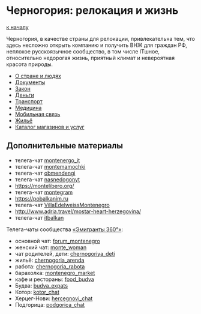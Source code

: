 Черногория: релокация и жизнь
=============================

[к началу](/README.md)

Черногория, в качестве страны для релокации, привлекательна тем, что здесь несложно открыть компанию и получить ВНЖ для граждан РФ, неплохое русскоязычное сообщество, в том числе ITшное, относительно недорогая жизнь, приятный климат и невероятная красота природы.

* [О стране и людях](./about.md)
* [Документы](./documents.md)
* [Закон](./legal.md)
* [Деньги](./money.md)
* [Транспорт](./transport.md)
* [Медицина](./medicine.md)
* [Мобильная связь](./mobile.md)
* [Жильё](./accommodation.md)
* [Каталог магазинов и услуг](./catalog.md)

## Дополнительные материалы

- телега-чат [montenergo_it](https://t.me/montenergo_it)
- телега-чат [montemamochki](https://t.me/montemamochki)
- телега-чат [obmendengi](https://t.me/obmendengi)
- телега-чат [nasnedogonyt](https://t.me/nasnedogonyt)
- https://montelibero.org/
- телега-чат [montegram](https://t.me/montegram)
- https://pobalkanim.ru
- телега-чат [VillaEdelweissMontenegro](https://t.me/VillaEdelweissMontenegro)
- http://www.adria.travel/mostar-heart-herzegovina/
- телега-чат [itbalkan](https://t.me/itbalkan)

Телега-чаты сообщества [«Эмигранты 360°»](https://trip360.shop/chat):

- основной чат: [forum_montenegro](https://t.me/forum_montenegro)
- женский чат: [monte_woman](https://t.me/monte_woman)
- чат родителей, дети: [chernogoriya_deti](https://t.me/chernogoriya_deti)
- жильё: [chernogoria_arenda](https://t.me/chernogoria_arenda)
- работа: [chernogoria_rabota](https://t.me/chernogoria_rabota)
- барахолка: [montenegro_market](https://t.me/montenegro_market)
- кафе и рестораны: [food_budva](https://t.me/food_budva)
- Будва: [budva_expats](https://t.me/budva_expats)
- Котор: [kotor_chat](https://t.me/kotor_chat)
- Херцег-Нови: [hercegnovi_chat](https://t.me/hercegnovi_chat)
- Подгорица: [podgorica_chat](https://t.me/podgorica_chat)
